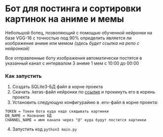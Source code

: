 # Бот для постинга и сортировки картинок на аниме и мемы

Небольшой ботец, позволяющий с помощью обученной нейронки на базе VGG-16 с точностью под 90% определить является ли
изображение аниме или мемом _(здесь будет ссылка на репо с нейронкой)_

Все отправленные боту изображения автоматически постятся в указанный канал с интервалом 3 аниме 1 мем с 10:00 до 00:00

### Как запустить

1. Создать SQLite3-БД файл в корне проекта
2. Скачать .keras-файл нейронки
   по [ссылке](https://drive.google.com/file/d/1UmvwG8EY2KI2MeXqVe38QjfMdU9-BRAA/view?usp=sharing)
   и прокинуть его в корень проекта
3. Установить следующую конфигурайию в .env-файл в корне проекта:

```
TOKEN = Токен бота куда надо скидывать картинки
DB_NAME = Название БД
CHANNEL_NAME = имя канала через "@" куда будут постится картинки
```

4. Запустить код `python3 main.py`